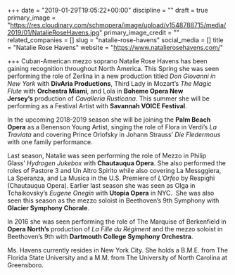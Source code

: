 +++
date = "2019-01-29T19:05:22+00:00"
discipline = ""
draft = true
primary_image = "https://res.cloudinary.com/schmopera/image/upload/v1548788715/media/2019/01/NatalieRoseHavens.jpg"
primary_image_credit = ""
related_companies = []
slug = "natalie-rose-havens"
social_media = []
title = "Natalie Rose Havens"
website = "https://www.natalierosehavens.com/"

+++
Cuban-American mezzo soprano Natalie Rose Havens has been gaining recognition throughout North America. This Spring she was seen performing the role of Zerlina in a new production titled _Don Giovanni in New York_ with **DivAria Productions**, Third Lady in Mozart’s _The Magic Flute_ with **Orchestra Miami**, and Lola in **Boheme Opera New Jersey’s** production of _Cavalleria Rusticana_. This summer she will be performing as a Festival Artist with **Savannah VOICE Festival**.

In the upcoming 2018-2019 season she will be joining the **Palm Beach Opera** as a Benenson Young Artist, singing the role of Flora in Verdi’s _La Traviata_ and covering Prince Orlofsky in Johann Strauss’ _Die Fledermaus_ with one family performance.

Last season, Natalie was seen performing the role of Mezzo in Philip Glass’ _Hydrogen Jukebox_ with **Chautauqua Opera**. She also performed the roles of Pastore 3 and Un Altro Spirito while also covering La Messggiera, La Speranza, and La Musica in the U.S. Premiere of _L’Orfeo_ by Respighi (Chautauqua Opera). Earlier last season she was seen as Olga in Tchaikovsky’s _Eugene Onegin_ with **Utopia Opera** in NYC.  She was also seen this season as the mezzo soloist in Beethoven’s 9th Symphony with **Glacier Symphony Chorale**.

In 2016 she was seen performing the role of The Marquise of Berkenfield in **Opera North’s** production of _La Fille du Régiment_ and the mezzo soloist in Beethoven’s 9th with **Dartmouth College Symphony Orchestra**.

Ms. Havens currently resides in New York City. She holds a B.M.E. from The Florida State University and a M.M. from The University of North Carolina at Greensboro.